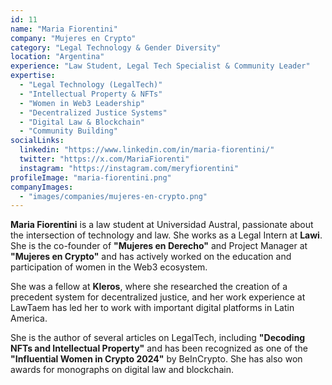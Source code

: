 ```yaml
---
id: 11
name: "Maria Fiorentini"
company: "Mujeres en Crypto"
category: "Legal Technology & Gender Diversity"
location: "Argentina"
experience: "Law Student, Legal Tech Specialist & Community Leader"
expertise:
  - "Legal Technology (LegalTech)"
  - "Intellectual Property & NFTs"
  - "Women in Web3 Leadership"
  - "Decentralized Justice Systems"
  - "Digital Law & Blockchain"
  - "Community Building"
socialLinks:
  linkedin: "https://www.linkedin.com/in/maria-fiorentini/"
  twitter: "https://x.com/MariaFiorenti"
  instagram: "https://instagram.com/meryfiorentini"
profileImage: "maria-fiorentini.png"
companyImages:
  - "images/companies/mujeres-en-crypto.png"
---
```


**Maria Fiorentini** is a law student at Universidad Austral, passionate about the intersection of technology and law. She works as a Legal Intern at **Lawi**. She is the co-founder of **"Mujeres en Derecho"** and Project Manager at **"Mujeres en Crypto"** and has actively worked on the education and participation of women in the Web3 ecosystem.

She was a fellow at **Kleros**, where she researched the creation of a precedent system for decentralized justice, and her work experience at LawTaem has led her to work with important digital platforms in Latin America.

She is the author of several articles on LegalTech, including **"Decoding NFTs and Intellectual Property"** and has been recognized as one of the **"Influential Women in Crypto 2024"** by BeInCrypto. She has also won awards for monographs on digital law and blockchain.